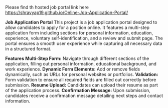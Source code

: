 Please find th hosted job portal link here https://shravyap19.github.io/Online-Job-Application-Portal/

**Job Application Portal**
This project is a job application portal designed to allow candidates to apply for a position online. It features a multi-step application form including sections for personal information, education, experience, voluntary self-identification, and a review and submit page. The portal ensures a smooth user experience while capturing all necessary data in a structured format.

**Features**
**Multi-Step Form:** Navigate through different sections of the application, filling out personal information, educational background, and work experience.
**Dynamic Form Elements:** Add or remove fields dynamically, such as URLs for personal websites or portfolios.
**Validation:** Form validation to ensure all required fields are filled out correctly before submission.
**Resume Upload:** Candidates can upload their resume as part of the application process.
**Confirmation Message:** Upon submission, candidates receive a confirmation message detailing next steps and contact information.
